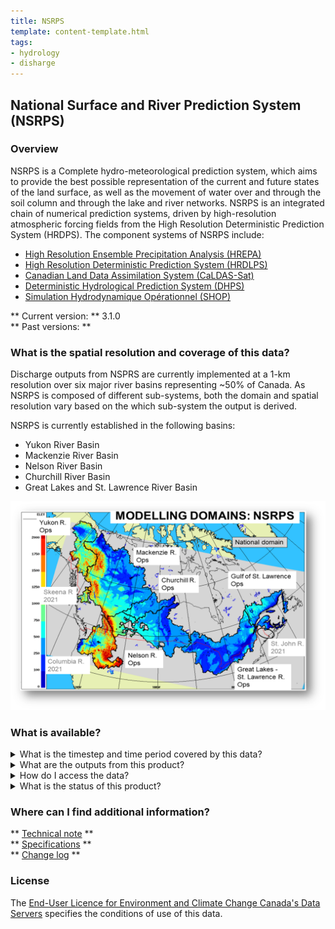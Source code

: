 ```yaml
---
title: NSRPS
template: content-template.html
tags: 
- hydrology
- disharge
---
```


## **National Surface and River Prediction System (NSRPS)**

### **Overview**

<p> NSRPS is a Complete hydro-meteorological prediction system, which aims to provide the best possible representation of the current 
and future states of the land surface, as well as the movement of water over and through the soil column and through the lake and river networks. NSRPS is an integrated chain of numerical prediction systems, driven by high-resolution atmospheric forcing fields from the 
High Resolution Deterministic Prediction System (HRDPS). The component systems of NSRPS include: </p>
<ul>
<li> <a href = "../../HREPA/HREPA-1.3.0"> High Resolution Ensemble Precipitation Analysis (HREPA) </a>
<li> <a href = "../../HRDLPS/HRDLPS-2.0"> High Resolution Deterministic Prediction System (HRDLPS) </a>
<li> <a href = "../../CALDAS-SAT/CALDAS-SAT-2.1.3">Canadian Land Data Assimilation System (CaLDAS-Sat) </a>
<li> <a href = "../../DHPS/DHPS-3.1.0"> Deterministic Hydrological Prediction System (DHPS) </a>
<li> <a href = "../../../coming-soon"> Simulation Hydrodynamique Opérationnel (SHOP) </a>
</ul>

** Current version: ** 3.1.0
<br>
** Past versions: **
<!-- 
* [1.0](./path/to/old_version.md)
* [2.0](../../license/license.md)
 -->

### **What is the spatial resolution and coverage of this data?**

<p>Discharge outputs from NSPRS are currently implemented at a 1-km resolution over six major river basins representing ~50% of Canada.
As NSRPS is composed of different sub-systems, both the domain and spatial resolution vary based on the which sub-system the output is derived. 

NSRPS is currently established in the following basins: 
<ul>
<li> Yukon River Basin </li>
<li> Mackenzie River Basin </li>
<li> Nelson River Basin  </li>
<li> Churchill River Basin </li>
<li> Great Lakes and St. Lawrence River Basin </li>
</ul> 
</p>

![alt text](domain-images/NSRPS_domain.png "Title")

 
### **What is available?**
 
<details>
<summary>What is the timestep and time period covered by this data? </summary>
<br>
Twice a day, launching at 00 and 12 UTC, DHPS performs a 12-h data assimilation cycle followed by a 6-day forecast
</details>
 
<details>
<br>
<summary>What are the outputs from this product? </summary>
<h5>Outputs</h5>
<div class="table-wrapper">
	<table>
		<thead>
			<tr>
				<th>Variable </th>
				<th>Variable long name</th>
				<th>Unit </th>
				<th>Level </th>
			</tr>
		</thead>
		<tbody>
			<tr>
				<td>Discharge (disc) </td>
				<td>Mean discharge value exiting the river channel over the hour ending at the indicated time</td>
				<td>m**3/s</td>
				<td>Surface</td>
			</tr>
		</tbody>
	</table>
</div>
</details>


<details>
<summary>How do I access the data? </summary>
<br>
<p> <i> Currently DHPS data is only available through ECCC's internal Science Network.</i> </p>
</details>


<details>
<summary> What is the status of this product? </summary>
<br>
<b>Current Status</b>: Operational
<br>
<p> click  <a href = "../../../additional_information/operational-statuses/operational-status">  here  </a>  for descriptions of various operational statuses </p>
</details>
 
### **Where can I find additional information?**

** [Technical note](documentation/Tech_note_dhps_v310_e_Final_20210915.pdf) **
<br>
** [Specifications](./) **
<br>
** [Change log](../Status_definitions/status.md) **

### **License**

The [End-User Licence for Environment and Climate Change Canada's Data Servers](../../license/license.md) specifies the conditions of use of this data.


